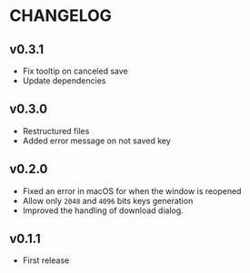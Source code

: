 # CHANGELOG

## v0.3.1
- Fix tooltip on canceled save
- Update dependencies

## v0.3.0
- Restructured files
- Added error message on not saved key

## v0.2.0
- Fixed an error in macOS for when the window is reopened
- Allow only `2048` and `4096` bits keys generation
- Improved the handling of download dialog.

## v0.1.1
- First release
